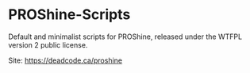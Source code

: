 # PROShine-Scripts

Default and minimalist scripts for PROShine, released under the WTFPL version 2 public license.

Site: https://deadcode.ca/proshine
